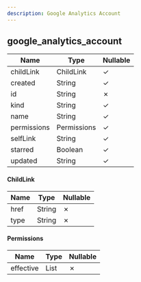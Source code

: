 ```yaml
---
description: Google Analytics Account
---
```

google_analytics_account
------------------------

| **Name**    | **Type**    | **Nullable** |
| ----------- | ----------- | ------------ |
| childLink   | ChildLink   | &check;      |
| created     | String      | &check;      |
| id          | String      | &cross;      |
| kind        | String      | &check;      |
| name        | String      | &check;      |
| permissions | Permissions | &check;      |
| selfLink    | String      | &check;      |
| starred     | Boolean     | &check;      |
| updated     | String      | &check;      |

#### ChildLink
| **Name** | **Type** | **Nullable** |
| -------- | -------- | ------------ |
| href     | String   | &cross;      |
| type     | String   | &cross;      |

#### Permissions
| **Name**  | **Type**     | **Nullable** |
| --------- | ------------ | ------------ |
| effective | List<String> | &cross;      |
